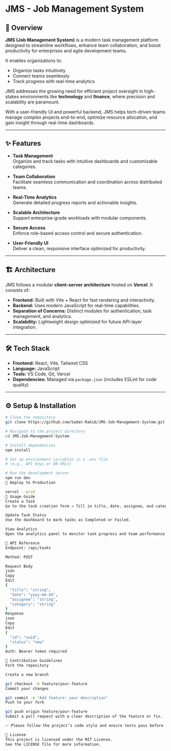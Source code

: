 # JMS - Job Management System

## 🧩 Overview

**JMS (Job Management System)** is a modern task management platform designed to streamline workflows, enhance team collaboration, and boost productivity for enterprises and agile development teams.

It enables organizations to:

- Organize tasks intuitively  
- Connect teams seamlessly  
- Track progress with real-time analytics  

JMS addresses the growing need for efficient project oversight in high-stakes environments like **technology** and **finance**, where precision and scalability are paramount.

With a user-friendly UI and powerful backend, JMS helps tech-driven teams manage complex projects end-to-end, optimize resource allocation, and gain insight through real-time dashboards.

---

## ✨ Features

- **Task Management**  
  Organize and track tasks with intuitive dashboards and customizable categories.

- **Team Collaboration**  
  Facilitate seamless communication and coordination across distributed teams.

- **Real-Time Analytics**  
  Generate detailed progress reports and actionable insights.

- **Scalable Architecture**  
  Support enterprise-grade workloads with modular components.

- **Secure Access**  
  Enforce role-based access control and secure authentication.

- **User-Friendly UI**  
  Deliver a clean, responsive interface optimized for productivity.

---

## 🏗️ Architecture

JMS follows a modular **client-server architecture** hosted on **Vercel**. It consists of:

- **Frontend:** Built with Vite + React for fast rendering and interactivity.  
- **Backend:** Uses modern JavaScript for real-time capabilities.  
- **Separation of Concerns:** Distinct modules for authentication, task management, and analytics.  
- **Scalability:** Lightweight design optimized for future API-layer integration.  

---

## 🛠️ Tech Stack

- **Frontend:** React, Vite, Tailwind CSS  
- **Language:** JavaScript  
- **Tools:** VS Code, Git, Vercel  
- **Dependencies:** Managed via `package.json` (includes ESLint for code quality)

---

## ⚙️ Setup & Installation

```bash
# Clone the repository
git clone https://github.com/Sadat-Rakib/JMS-Job-Management-System.git

# Navigate to the project directory
cd JMS-Job-Management-System

# Install dependencies
npm install

# Set up environment variables in a .env file
# (e.g., API keys or DB URLs)

# Run the development server
npm run dev
🚀 Deploy to Production

vercel --prod
📘 Usage Guide
Create a Task
Go to the task creation form → fill in title, date, assignee, and category → click Create Task.

Update Task Status
Use the dashboard to mark tasks as Completed or Failed.

View Analytics
Open the analytics panel to monitor task progress and team performance in real time.

📡 API Reference
Endpoint: /api/tasks

Method: POST

Request Body
json
Copy
Edit
{
  "title": "string",
  "date": "yyyy-mm-dd",
  "assignee": "string",
  "category": "string"
}
Response
json
Copy
Edit
{
  "id": "uuid",
  "status": "new"
}
Auth: Bearer token required

🤝 Contribution Guidelines
Fork the repository

Create a new branch

git checkout -b feature/your-feature
Commit your changes

git commit -m "Add feature: your description"
Push to your fork

git push origin feature/your-feature
Submit a pull request with a clear description of the feature or fix.

✅ Please follow the project’s code style and ensure tests pass before submitting.

📄 License
This project is licensed under the MIT License.
See the LICENSE file for more information.

